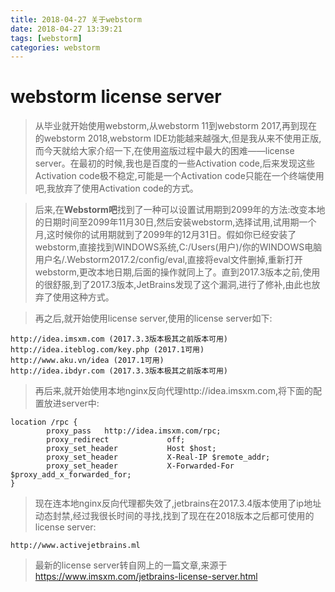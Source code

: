 ```yaml
---
title: 2018-04-27 关于webstorm
date: 2018-04-27 13:39:21
tags: [webstorm]
categories: webstorm
---
```

# webstorm license server
> 从毕业就开始使用webstorm,从webstorm 11到webstorm 2017,再到现在的webstorm 2018,webstorm IDE功能越来越强大,但是我从来不使用正版,而今天就给大家介绍一下,在使用盗版过程中最大的困难——license server。在最初的时候,我也是百度的一些Activation code,后来发现这些Activation code极不稳定,可能是一个Activation code只能在一个终端使用吧,我放弃了使用Activation code的方式。

> 后来,在<b>Webstorm吧</b>找到了一种可以设置试用期到2099年的方法:改变本地的日期时间至2099年11月30日,然后安装webstorm,选择试用,试用期一个月,这时候你的试用期就到了2099年的12月31日。假如你已经安装了webstorm,直接找到WINDOWS系统,C:/Users(用户)/你的WINDOWS电脑用户名/.Webstorm2017.2/config/eval,直接将eval文件删掉,重新打开webstorm,更改本地日期,后面的操作就同上了。直到2017.3版本之前,使用的很舒服,到了2017.3版本,JetBrains发现了这个漏洞,进行了修补,由此也放弃了使用这种方式。

> 再之后,就开始使用license server,使用的license server如下:

    http://idea.imsxm.com (2017.3.3版本极其之前版本可用)
    http://idea.iteblog.com/key.php (2017.1可用)
    http://www.aku.vn/idea (2017.1可用)
    http://idea.ibdyr.com (2017.3.3版本极其之前版本可用)
   
> 再后来,就开始使用本地nginx反向代理http://idea.imsxm.com,将下面的配置放进server中:

    
    location /rpc {
            proxy_pass   http://idea.imsxm.com/rpc;
            proxy_redirect             off;
            proxy_set_header           Host $host;
            proxy_set_header           X-Real-IP $remote_addr;
            proxy_set_header           X-Forwarded-For $proxy_add_x_forwarded_for;
    }
    
> 现在连本地nginx反向代理都失效了,jetbrains在2017.3.4版本使用了ip地址动态封禁,经过我很长时间的寻找,找到了现在在2018版本之后都可使用的license server:

    http://www.activejetbrains.ml
    
> 最新的license server转自网上的一篇文章,来源于<a href="https://www.imsxm.com/jetbrains-license-server.html">https://www.imsxm.com/jetbrains-license-server.html</a>
